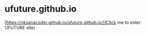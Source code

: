 # ufuture.github.io

[https://oksanacoder.github.io/ufuture.github.io/](Click me to enter UFUTURE site)
